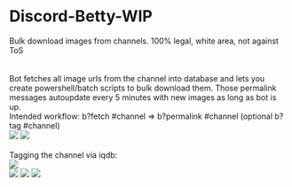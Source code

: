 # Discord-Betty-WIP
Bulk download images from channels. 100% legal, white area, not against ToS <br>
<br> <br>
Bot fetches all image urls from the channel into database and lets you create powershell/batch scripts to bulk download them. Those permalink messages autoupdate every 5 minutes with new images as long as bot is up.<br>
Intended workflow: b?fetch #channel => b?permalink #channel (optional b?tag #channel)
<br> <img src="https://cdn.discordapp.com/attachments/282208855289495554/691463036531114104/aa.png">
<img src="https://cdn.discordapp.com/attachments/282208855289495554/691462583114530858/unknown.png">
<br><br>Tagging the channel via iqdb:<br>
<img src="https://cdn.discordapp.com/attachments/282208855289495554/691462240154419250/unknown.png"> <br>
<img src="https://cdn.discordapp.com/attachments/332062229925199872/691121320389378190/unknown.png">
<img src="https://cdn.discordapp.com/attachments/407270101880930304/691299542620045322/unknown.png">
<img src="https://cdn.discordapp.com/attachments/332062229925199872/691121524777943040/unknown.png">
